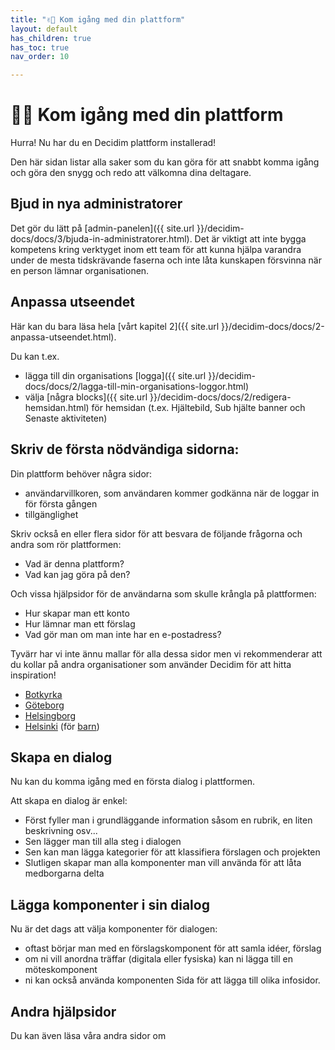 ```yaml
---
title: "✌🏼 Kom igång med din plattform"
layout: default
has_children: true
has_toc: true
nav_order: 10

---
```

# ✌🏼 Kom igång med din plattform

Hurra! Nu har du en Decidim plattform installerad!

Den här sidan listar alla saker som du kan göra för att snabbt komma igång och göra den snygg och redo att välkomna dina deltagare.

## Bjud in nya administratorer

Det gör du lätt på [admin-panelen]({{ site.url }}/decidim-docs/docs/3/bjuda-in-administratorer.html). Det är viktigt att inte bygga kompetens kring verktyget inom ett team för att kunna hjälpa varandra under de mesta tidskrävande faserna och inte låta kunskapen försvinna när en person lämnar organisationen.

## Anpassa utseendet

Här kan du bara läsa hela [vårt kapitel 2]({{ site.url }}/decidim-docs/docs/2-anpassa-utseendet.html).

Du kan t.ex.
- lägga till din organisations [logga]({{ site.url }}/decidim-docs/docs/2/lagga-till-min-organisations-loggor.html)
- välja [några blocks]({{ site.url }}/decidim-docs/docs/2/redigera-hemsidan.html) för hemsidan (t.ex. Hjältebild, Sub hjälte banner och Senaste aktiviteten)

## Skriv de första nödvändiga sidorna:

Din plattform behöver några sidor:
- användarvillkoren, som användaren kommer godkänna när de loggar in för första gången
- tillgänglighet

Skriv också en eller flera sidor för att besvara de följande frågorna och andra som rör plattformen:
- Vad är denna plattform?
- Vad kan jag göra på den?

Och vissa hjälpsidor för de användarna som skulle krångla på plattformen:
- Hur skapar man ett konto
- Hur lämnar man ett förslag
- Vad gör man om man inte har en e-postadress?

Tyvärr har vi inte ännu mallar för alla dessa sidor men vi rekommenderar att du kollar på andra organisationer som använder Decidim för att hitta inspiration!
- [Botkyrka](https://dialog.botkyrka.se)
- [Göteborg](https://medborgarbudget.lundby.goteborg.se)
- [Helsingborg](https://tryggareplatser.helsingborg.se)
- [Helsinki](https://omastadi.hel.fi/?locale=sv) (för [barn](https://ruutibudjetti.hel.fi/?locale=sv))

## Skapa en dialog

Nu kan du komma igång med en första dialog i plattformen.

Att skapa en dialog är enkel:
- Först fyller man i grundläggande information såsom en rubrik, en liten beskrivning osv...
- Sen lägger man till alla steg i dialogen
- Sen kan man lägga kategorier för att klassifiera förslagen och projekten
- Slutligen skapar man alla komponenter man vill använda för att låta medborgarna delta

## Lägga komponenter i sin dialog

Nu är det dags att välja komponenter för dialogen:
- oftast börjar man med en förslagskomponent för att samla idéer, förslag
- om ni vill anordna träffar (digitala eller fysiska) kan ni lägga till en möteskomponent
- ni kan också använda komponenten Sida för att lägga till olika infosidor.

## Andra hjälpsidor

Du kan även läsa våra andra sidor om
